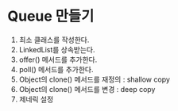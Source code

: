 # Queue 만들기

1) 최소 클래스를 작성한다.
2) LinkedList를 상속받는다.
3) offer() 메서드를 추가한다.
4) poll() 메서드를 추가한다.
5) Object의 clone() 메서드를 재정의 : shallow copy
6) Object의 clone() 메서드를 변경 : deep copy
7) 제네릭 설정